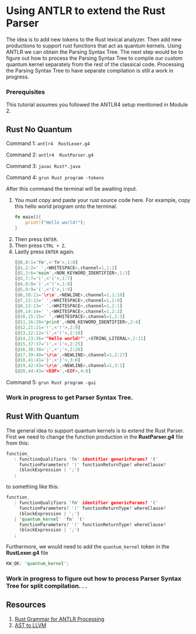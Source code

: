 # Using ANTLR to extend the Rust Parser
The idea is to add new tokens to the Rust lexical analyzer. Then add new productions to support rust functions that act as quantum kernels. 
Using ANTLR we can obtain the Parsing Syntax Tree. The next step would be to figure out how to process the Parsing Syntax Tree to compile our custom quantum kernel separately from the rest of the classical code. Processing the Parsing Syntax Tree to have separate compilation is still a work in progress. 

### Prerequisites
This tutorial assumes you followed the ANTLR4 setup mentioned in Module 2. 

## Rust No Quantum
Command 1: `antlr4  RustLexer.g4`

Command 2: `antlr4  RustParser.g4`

Command 3: `javac Rust*.java`

Command 4: `grun Rust program -tokens`

After this command the terminal will be awaiting input.
1. You must copy and paste your rust source code here. For example, copy this hello world program onto the terminal.
    ```Rust
    fn main(){
        print!("Hello world!");
    }
    ```
2. Then press `ENTER`. 
3. Then press `CTRL + Z`. 
4. Lastly press `ENTER` again.
    ```Rust
    [@0,0:1='fn',<'fn'>,1:0]
    [@1,2:2=' ',<WHITESPACE>,channel=1,1:2]
    [@2,3:6='main',<NON_KEYWORD_IDENTIFIER>,1:3]
    [@3,7:7='(',<'('>,1:7]
    [@4,8:8=')',<')'>,1:8]
    [@5,9:9='{',<'{'>,1:9]
    [@6,10:11='\r\n',<NEWLINE>,channel=1,1:10]
    [@7,12:12=' ',<WHITESPACE>,channel=1,2:0]
    [@8,13:13=' ',<WHITESPACE>,channel=1,2:1]
    [@9,14:14=' ',<WHITESPACE>,channel=1,2:2]
    [@10,15:15=' ',<WHITESPACE>,channel=1,2:3]
    [@11,16:20='print',<NON_KEYWORD_IDENTIFIER>,2:4]
    [@12,21:21='!',<'!'>,2:9]
    [@13,22:22='(',<'('>,2:10]
    [@14,23:36='"Hello world!"',<STRING_LITERAL>,2:11]
    [@15,37:37=')',<')'>,2:25]
    [@16,38:38=';',<';'>,2:26]
    [@17,39:40='\r\n',<NEWLINE>,channel=1,2:27]
    [@18,41:41='}',<'}'>,3:0]
    [@19,42:43='\r\n',<NEWLINE>,channel=1,3:1]
    [@20,44:43='<EOF>',<EOF>,4:0]
    ```
Command 5: `grun Rust program -gui`

### **Work in progress to get Parser Syntax Tree.**


## Rust With Quantum
The general idea to support quantum kernels is to extend the Rust Parser. 
First we need to change the function production in the **RustParser.g4** file from this:
```Rust
function_
   : functionQualifiers 'fn' identifier genericParams? '(' 
     functionParameters? ')' functionReturnType? whereClause?
     (blockExpression | ';')
   ;
```

to something like this:
```Rust
function_
   : functionQualifiers 'fn' identifier genericParams? '(' 
     functionParameters? ')' functionReturnType? whereClause?
     (blockExpression | ';')
   | 'quantum_kernel' 'fn' '(' 
     functionParameters? ')' functionReturnType? whereClause?
     (blockExpression | ';')
   ;
```
Furthermore, we would need to add the `quantum_kernel` token in the **RustLexer.g4** file 
```Rust
KW_QK: 'quantum_kernel';
```

### **Work in progress to figure out how to process Parser Syntax Tree for split compilation. . .**

## Resources
1. [Rust Grammar for ANTLR Processing](https://github.com/antlr/grammars-v4/tree/master/rust)
2. [AST to LLVM](https://llvm.org/docs/tutorial/MyFirstLanguageFrontend/LangImpl03.html)